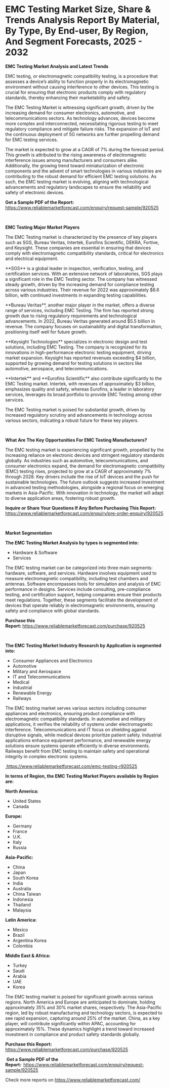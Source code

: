<p><h1>EMC Testing Market Size, Share & Trends Analysis Report By Material, By Type, By End-user, By Region, And Segment Forecasts, 2025 - 2032</h1></p><p><strong>EMC Testing Market Analysis and Latest Trends</strong></p>
<p><p>EMC testing, or electromagnetic compatibility testing, is a procedure that assesses a device’s ability to function properly in its electromagnetic environment without causing interference to other devices. This testing is crucial for ensuring that electronic products comply with regulatory standards, thereby enhancing their marketability and safety.</p><p>The EMC Testing Market is witnessing significant growth, driven by the increasing demand for consumer electronics, automotive, and telecommunications sectors. As technology advances, devices become more complex and interconnected, necessitating rigorous testing to meet regulatory compliance and mitigate failure risks. The expansion of IoT and the continuous deployment of 5G networks are further propelling demand for EMC testing services.</p><p>The market is expected to grow at a CAGR of 7% during the forecast period. This growth is attributed to the rising awareness of electromagnetic interference issues among manufacturers and consumers alike. Additionally, the growing trend toward miniaturization of electronic components and the advent of smart technologies in various industries are contributing to the robust demand for efficient EMC testing solutions. As such, the EMC testing market is evolving, aligning with technological advancements and regulatory landscapes to ensure the reliability and safety of electronic devices.</p></p>
<p><strong>Get a Sample PDF of the Report:&nbsp;</strong> <a href="https://www.reliablemarketforecast.com/enquiry/request-sample/920525?utm_campaign=2314&utm_medium=2&utm_source=Github&utm_content=ia&utm_term=07032025&utm_id=emc-testing">https://www.reliablemarketforecast.com/enquiry/request-sample/920525</a></p>
<p>&nbsp;</p>
<p><strong>EMC Testing Major Market Players</strong></p>
<p><p>The EMC Testing market is characterized by the presence of key players such as SGS, Bureau Veritas, Intertek, Eurofins Scientific, DEKRA, Fortive, and Keysight. These companies are essential in ensuring that devices comply with electromagnetic compatibility standards, critical for electronics and electrical equipment.</p><p>**SGS** is a global leader in inspection, verification, testing, and certification services. With an extensive network of laboratories, SGS plays a significant role in the EMC Testing sector. The company has witnessed steady growth, driven by the increasing demand for compliance testing across various industries. Their revenue for 2022 was approximately $6.6 billion, with continued investments in expanding testing capabilities.</p><p>**Bureau Veritas**, another major player in the market, offers a diverse range of services, including EMC Testing. The firm has reported strong growth due to rising regulatory requirements and technological advancements. In 2022, Bureau Veritas generated around $5.5 billion in revenue. The company focuses on sustainability and digital transformation, positioning itself well for future growth.</p><p>**Keysight Technologies** specializes in electronic design and test solutions, including EMC Testing. The company is recognized for its innovations in high-performance electronic testing equipment, driving market expansion. Keysight has reported revenues exceeding $4 billion, supported by growing demand for testing solutions in sectors like automotive, aerospace, and telecommunications.</p><p>**Intertek** and **Eurofins Scientific** also contribute significantly to the EMC Testing market. Intertek, with revenues of approximately $3 billion, emphasizes quality and safety, whereas Eurofins, a leader in laboratory services, leverages its broad portfolio to provide EMC Testing among other services.</p><p>The EMC Testing market is poised for substantial growth, driven by increased regulatory scrutiny and advancements in technology across various sectors, indicating a robust future for these key players.</p></p>
<p>&nbsp;</p>
<p><strong>What Are The Key Opportunities For EMC Testing Manufacturers?</strong></p>
<p><p>The EMC testing market is experiencing significant growth, propelled by the increasing reliance on electronic devices and stringent regulatory standards globally. As industries such as automotive, telecommunications, and consumer electronics expand, the demand for electromagnetic compatibility (EMC) testing rises, projected to grow at a CAGR of approximately 7% through 2028. Key drivers include the rise of IoT devices and the push for sustainable technologies. The future outlook suggests increased investment in advanced testing methodologies, alongside a regional focus on emerging markets in Asia-Pacific. With innovation in technology, the market will adapt to diverse application areas, fostering robust growth.</p></p>
<p><strong>Inquire or Share Your Questions If Any Before Purchasing This Report:</strong> <a href="https://www.reliablemarketforecast.com/enquiry/pre-order-enquiry/920525?utm_campaign=2314&utm_medium=2&utm_source=Github&utm_content=ia&utm_term=07032025&utm_id=emc-testing">https://www.reliablemarketforecast.com/enquiry/pre-order-enquiry/920525</a></p>
<p>&nbsp;</p>
<p><strong>Market Segmentation</strong></p>
<p><strong>The EMC Testing Market Analysis by types is segmented into:</strong></p>
<p><ul><li>Hardware & Software</li><li>Services</li></ul></p>
<p><p>The EMC testing market can be categorized into three main segments: hardware, software, and services. Hardware involves equipment used to measure electromagnetic compatibility, including test chambers and antennas. Software encompasses tools for simulation and analysis of EMC performance in designs. Services include consulting, pre-compliance testing, and certification support, helping companies ensure their products meet regulations. Together, these segments facilitate the development of devices that operate reliably in electromagnetic environments, ensuring safety and compliance with global standards.</p></p>
<p><strong>Purchase this Report:&nbsp;</strong><a href="https://www.reliablemarketforecast.com/purchase/920525?utm_campaign=2314&utm_medium=2&utm_source=Github&utm_content=ia&utm_term=07032025&utm_id=emc-testing">https://www.reliablemarketforecast.com/purchase/920525</a></p>
<p>&nbsp;</p>
<p><strong>The EMC Testing Market Industry Research by Application is segmented into:</strong></p>
<p><ul><li>Consumer Appliances and Electronics</li><li>Automotive</li><li>Military and Aerospace</li><li>IT and Telecommunications</li><li>Medical</li><li>Industrial</li><li>Renewable Energy</li><li>Railways</li></ul></p>
<p><p>The EMC testing market serves various sectors including consumer appliances and electronics, ensuring product compliance with electromagnetic compatibility standards. In automotive and military applications, it verifies the reliability of systems under electromagnetic interference. Telecommunications and IT focus on shielding against disruptive signals, while medical devices prioritize patient safety. Industrial applications enhance equipment performance, and renewable energy solutions ensure systems operate efficiently in diverse environments. Railways benefit from EMC testing to maintain safety and operational integrity in complex electronic systems.</p></p>
<p><a href="https://www.reliablemarketforecast.com/emc-testing-r920525?utm_campaign=2314&utm_medium=2&utm_source=Github&utm_content=ia&utm_term=07032025&utm_id=emc-testing">&nbsp;https://www.reliablemarketforecast.com/emc-testing-r920525</a></p>
<p><strong>In terms of Region, the EMC Testing Market Players available by Region are:</strong></p>
<p>
    <p> <strong> North America: </strong>
        <ul>
            <li>United States</li>
            <li>Canada</li>
        </ul>
        </p> 
    <p> <strong> Europe: </strong>
        <ul>
            <li>Germany</li>
            <li>France</li>
            <li>U.K.</li>
            <li>Italy</li>
            <li>Russia</li>
        </ul>
        </p> 
    <p> <strong> Asia-Pacific: </strong>
        <ul>
            <li>China</li>
            <li>Japan</li>
            <li>South Korea</li>
            <li>India</li>
            <li>Australia</li>
            <li>China Taiwan</li>
            <li>Indonesia</li>
            <li>Thailand</li>
            <li>Malaysia</li>
        </ul>
        </p> 
    <p> <strong> Latin America: </strong>
        <ul>
            <li>Mexico</li>
            <li>Brazil</li>
            <li>Argentina Korea</li>
            <li>Colombia</li>
        </ul>
        </p> 
    <p> <strong> Middle East & Africa: </strong>
        <ul>
            <li>Turkey</li>
            <li>Saudi</li>
            <li>Arabia</li>
            <li>UAE</li>
            <li>Korea</li>
        </ul>
    </p>
    </p>
<p><p>The EMC testing market is poised for significant growth across various regions. North America and Europe are anticipated to dominate, holding approximately 35% and 30% market shares, respectively. The Asia-Pacific region, led by robust manufacturing and technology sectors, is expected to see rapid expansion, capturing around 25% of the market. China, as a key player, will contribute significantly within APAC, accounting for approximately 15%. These dynamics highlight a trend toward increased investment in compliance and product safety standards globally.</p></p>
<p><strong>Purchase this Report: </strong><a href="https://www.reliablemarketforecast.com/purchase/920525?utm_campaign=2314&utm_medium=2&utm_source=Github&utm_content=ia&utm_term=07032025&utm_id=emc-testing">https://www.reliablemarketforecast.com/purchase/920525</a></p>
<p>&nbsp;<strong>Get a Sample PDF of the Report:&nbsp;&nbsp;</strong><a href="https://www.reliablemarketforecast.com/enquiry/request-sample/920525?utm_campaign=2314&utm_medium=2&utm_source=Github&utm_content=ia&utm_term=07032025&utm_id=emc-testing">https://www.reliablemarketforecast.com/enquiry/request-sample/920525</a></p>
<p><strong></strong></p>
<p>Check more reports on <a href="https://www.reliablemarketforecast.com/?utm_campaign=2314&utm_medium=2&utm_source=Github&utm_content=ia&utm_term=07032025&utm_id=emc-testing">https://www.reliablemarketforecast.com/</a></p>
